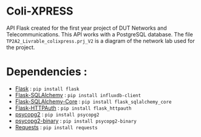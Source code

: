 # Coli-XPRESS
API Flask created for the first year project of DUT Networks and Telecommunications. This API works with a PostgreSQL database.
The file `TP2A2_Livrable_colixpress.prj_V2` is a diagram of the network lab used for the project.

# Dependencies :
* [Flask](https://flask.palletsprojects.com/en/2.0.x/) : `pip install flask`
* [Flask-SQLAlchemy](https://flask-sqlalchemy.palletsprojects.com/en/2.x/) : `pip install influxdb-client`
* [Flask-SQLAlchemy-Core](https://pypi.org/project/flask-sqlalchemy-core/) : `pip install flask_sqlalchemy_core`
* [Flask-HTTPAuth](https://flask-httpauth.readthedocs.io/en/latest/) : `pip install flask_httpauth`
* [psycopg2](https://pypi.org/project/psycopg2/) : `pip install psycopg2`
* [psycopg2-binary](https://pypi.org/project/psycopg2-binary/) : `pip install psycopg2-binary`
* [Requests](https://pypi.org/project/requests/) : `pip install requests`